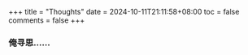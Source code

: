 +++
title = "Thoughts"
date = 2024-10-11T21:11:58+08:00
toc = false
comments = false
+++

### 俺寻思……
